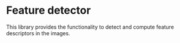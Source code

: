 # Feature detector

This library provides the functionality to detect and compute feature descriptors in the images.